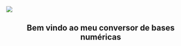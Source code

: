 <h1><img src="https://img.ibxk.com.br/2020/11/24/24215602887413.jpg?w=1120&h=420&mode=crop&scale=both" style="margin: 0 auto"></h1>
<h2 style="text-align: center">Bem vindo ao meu conversor de bases numéricas</h2>